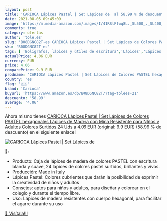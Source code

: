 ```yaml
---
layout: post
title: 'CARIOCA Lápices Pastel | Set Lápices de  al 58.99 % de descuento'
date: 2021-08-05 09:45:09
image: 'https://m.media-amazon.com/images/I/41RSlFfwq8L._SL500_._SL400_.jpg'
comments: true
category: ofertas
author: 'tole.es'
slug: 'B08DGNC82T-es CARIOCA Lápices Pastel | Set Lápices de Colores PASTEL...'
sku: 'B08DGNC82T-es'
tags: [ 'Bolígrafos, lápices y útiles de escritura','Lápices','Lápices de colores para adultos','Oficina y papelería','carioca','lápices', ]
actualPrice: 4.06 EUR
currency: EUR
price: 4.06
comparePrice: 9.9 EUR
prodname: 'CARIOCA Lápices Pastel | Set Lápices de Colores PASTEL hexagonales  Lápices de Madera con Mina Resistente  para NIños y Adultos  Colores Surtidos 24 Uds'
country: 'es'
flag: '🇪🇸'
brand: 'Carioca'
buyurl: 'https://www.amazon.es/dp/B08DGNC82T/?tag=tolees-21'
descuento: '58.99'
average: '4.06'
---
```


Ahora mismo tienes [CARIOCA Lápices Pastel | Set Lápices de Colores PASTEL hexagonales  Lápices de Madera con Mina Resistente  para NIños y Adultos  Colores Surtidos 24 Uds](https://www.amazon.es/dp/B08DGNC82T/?tag=tolees-21) a 4.06 EUR (original: 9.9 EUR) (58.99 %  de descuento) en el siguiente enlace!

[![CARIOCA Lápices Pastel | Set Lápices de ](https://m.media-amazon.com/images/I/41RSlFfwq8L._SL500_._SL400_.jpg)](https://www.amazon.es/dp/B08DGNC82T/?tag=tolees-21)

🔎:

- Producto: Caja de lápices de madera de colores PASTEL con escritura blanda y suave, 24 lápices de colores pastel surtidos, brillantes y vivos.
- Producción: Made in Italy
- Lápices Pastel: Colores cubrientes que darán la posibilidad de exprimir la creatividad de niños y adultos
- Consejos: aptos para niños y adultos, para diseñar y colorear en el colegio y durante el tiempo libre.
- Uso: Lápices de madera resistentes con cuerpo hexagonal, para facilitar el agarre durante su uso

[🛒 Visítala!!!](https://www.amazon.es/dp/B08DGNC82T/?tag=tolees-21)
